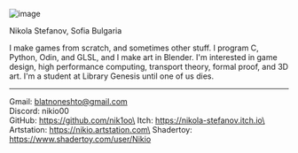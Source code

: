 
![image](../photo.jpg)

Nikola Stefanov, Sofia Bulgaria

I make games from scratch, and sometimes other stuff. I program C, Python, Odin, and GLSL, and I make art in Blender. I'm interested in game design, high performance computing, transport theory, formal proof, and 3D art. I'm a student at Library Genesis until one of us dies.

---
Gmail: blatnoneshto@gmail.com\
Discord: nikio00\
GitHub: https://github.com/nik1oo\
Itch: https://nikola-stefanov.itch.io\
Artstation: https://nikio.artstation.com\
Shadertoy: https://www.shadertoy.com/user/Nikio
